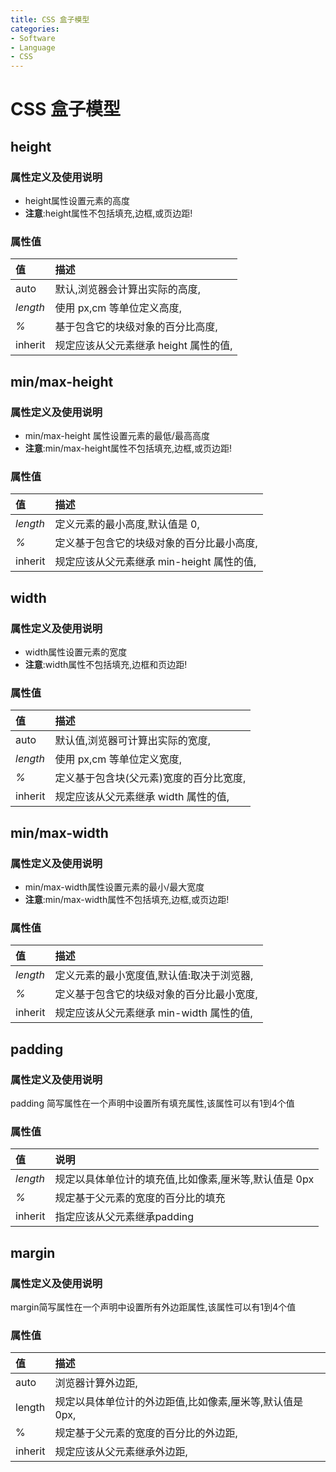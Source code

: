 ```yaml
---
title: CSS 盒子模型
categories:
- Software
- Language
- CSS
---
```

# CSS 盒子模型

## height

### 属性定义及使用说明

- height属性设置元素的高度
- **注意**:height属性不包括填充,边框,或页边距!

### 属性值

| 值       | 描述                                   |
| :------- | :------------------------------------- |
| auto     | 默认,浏览器会计算出实际的高度,       |
| *length* | 使用 px,cm 等单位定义高度,           |
| *%*      | 基于包含它的块级对象的百分比高度,     |
| inherit  | 规定应该从父元素继承 height 属性的值, |

## min/max-height

### 属性定义及使用说明

- min/max-height 属性设置元素的最低/最高高度
- **注意**:min/max-height属性不包括填充,边框,或页边距!

### 属性值

| 值       | 描述                                       |
| :------- | :----------------------------------------- |
| *length* | 定义元素的最小高度,默认值是 0,           |
| *%*      | 定义基于包含它的块级对象的百分比最小高度, |
| inherit  | 规定应该从父元素继承 min-height 属性的值, |

## width

### 属性定义及使用说明

- width属性设置元素的宽度
- **注意**:width属性不包括填充,边框和页边距!

### 属性值

| 值       | 描述                                       |
| :------- | :----------------------------------------- |
| auto     | 默认值,浏览器可计算出实际的宽度,         |
| *length* | 使用 px,cm 等单位定义宽度,               |
| *%*      | 定义基于包含块(父元素)宽度的百分比宽度, |
| inherit  | 规定应该从父元素继承 width 属性的值,      |

## min/max-width

### 属性定义及使用说明

- min/max-width属性设置元素的最小/最大宽度
- **注意**:min/max-width属性不包括填充,边框,或页边距!

### 属性值

| 值       | 描述                                         |
| :------- | :------------------------------------------- |
| *length* | 定义元素的最小宽度值,默认值:取决于浏览器, |
| *%*      | 定义基于包含它的块级对象的百分比最小宽度,   |
| inherit  | 规定应该从父元素继承 min-width 属性的值,    |

## padding

### 属性定义及使用说明

padding 简写属性在一个声明中设置所有填充属性,该属性可以有1到4个值

### 属性值

| 值       | 说明                                                     |
| :------- | :------------------------------------------------------- |
| *length* | 规定以具体单位计的填充值,比如像素,厘米等,默认值是 0px |
| *%*      | 规定基于父元素的宽度的百分比的填充                       |
| inherit  | 指定应该从父元素继承padding                              |

## margin

### 属性定义及使用说明

margin简写属性在一个声明中设置所有外边距属性,该属性可以有1到4个值

### 属性值

| 值      | 描述                                                         |
| :------ | :----------------------------------------------------------- |
| auto    | 浏览器计算外边距,                                           |
| length  | 规定以具体单位计的外边距值,比如像素,厘米等,默认值是 0px, |
| %       | 规定基于父元素的宽度的百分比的外边距,                       |
| inherit | 规定应该从父元素继承外边距,                                 |
